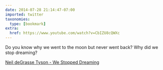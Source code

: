 ```yaml
---
date: 2014-07-28 21:14:47-07:00
imported: twitter
taxonomies:
  type: [bookmark]
extra:
  href: https://www.youtube.com/watch?v=CbIZU8cQWXc
---
```

Do you know why we went to the moon but never went back? Why did we stop dreaming?

[Neil deGrasse Tyson - We Stopped Dreaming](https://www.youtube.com/watch?v=CbIZU8cQWXc)
